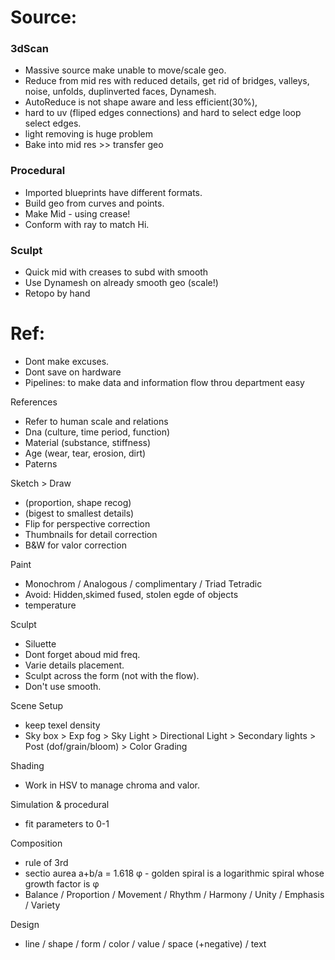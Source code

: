 
# Source:  
  
### 3dScan   
- Massive source make unable to move/scale geo.    
- Reduce from mid res with reduced details, get rid of bridges, valleys, noise, unfolds, duplinverted faces, Dynamesh.   
- AutoReduce is not shape aware and less efficient(30%),   
- hard to uv (fliped edges connections) and hard to select edge loop select edges.     
- light removing is huge problem  
- Bake into mid res >> transfer geo    

### Procedural   
- Imported blueprints have different formats.
- Build geo from curves and points.  
- Make Mid -  using crease! 
- Conform with ray to match Hi.  

### Sculpt  
- Quick mid with creases to subd with smooth    
- Use Dynamesh on already smooth geo    (scale!)  
- Retopo by hand  




# Ref:
   - Dont make excuses.   
   - Dont save on hardware  
   - Pipelines: to make data and information flow throu department easy   

References   
   - Refer to human scale and relations  
   - Dna (culture, time period, function)     
   - Material (substance, stiffness)  
   - Age (wear, tear, erosion, dirt)   
   - Paterns      
 
Sketch > Draw    
   - (proportion, shape recog)  
   - (bigest to smallest details)   
   - Flip  for perspective correction     
   - Thumbnails for detail correction    
   - B&W for valor correction    
   
Paint    
   - Monochrom / Analogous / complimentary / Triad Tetradic  
   - Avoid: Hidden,skimed fused, stolen egde of objects     
   - temperature  
   
Sculpt  
   - Siluette  
   - Dont forget aboud mid freq.    
   - Varie details placement.     
   - Sculpt across the form (not with the flow).    
   - Don't use smooth.       

Scene Setup   
   - keep texel density  
   - Sky box > Exp fog > Sky Light > Directional Light > Secondary lights > Post (dof/grain/bloom) > Color Grading    

Shading
   - Work in HSV to manage chroma and valor.      
   
Simulation & procedural   
   - fit parameters to 0-1  

Composition
   - rule of 3rd  
   - sectio aurea a+b/a = 1.618 φ  - golden spiral is a logarithmic spiral whose growth factor is φ  
   - Balance / Proportion / Movement / Rhythm / Harmony / Unity / Emphasis / Variety  
   
Design 
   - line / shape / form / color / value / space (+negative) / text  
